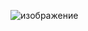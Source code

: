 

![изображение](https://user-images.githubusercontent.com/122612295/219556748-b4212cb0-0a8f-41d4-b677-ab0a7998e0b5.png)
